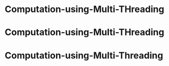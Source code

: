 # Computation-using-Multi-THreading
# Computation-using-Multi-THreading
# Computation-using-Multi-Threading
